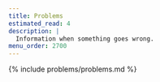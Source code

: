 ```yaml
---
title: Problems
estimated_read: 4
description: |
  Information when something goes wrong.
menu_order: 2700
---
```


{% include problems/problems.md %}
